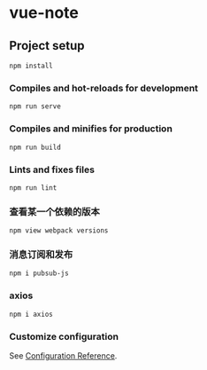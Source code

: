 # vue-note

## Project setup
```
npm install
```

### Compiles and hot-reloads for development
```
npm run serve
```

### Compiles and minifies for production
```
npm run build
```

### Lints and fixes files
```
npm run lint
```
### 查看某一个依赖的版本
```
npm view webpack versions
```
### 消息订阅和发布
```
npm i pubsub-js
```
### axios 
```
npm i axios
```
### Customize configuration
See [Configuration Reference](https://cli.vuejs.org/config/).
